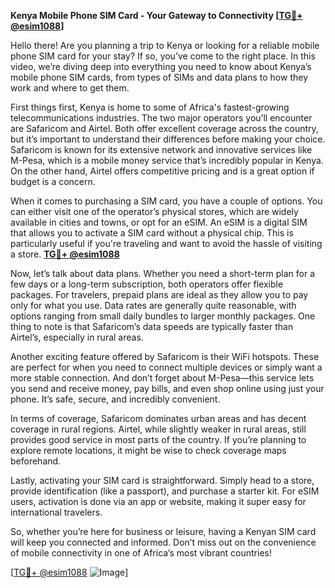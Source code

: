 **Kenya Mobile Phone SIM Card - Your Gateway to Connectivity [[TG💪+ @esim1088](https://t.me/s/esim1088)]**

Hello there! Are you planning a trip to Kenya or looking for a reliable mobile phone SIM card for your stay? If so, you’ve come to the right place. In this video, we’re diving deep into everything you need to know about Kenya’s mobile phone SIM cards, from types of SIMs and data plans to how they work and where to get them.

First things first, Kenya is home to some of Africa's fastest-growing telecommunications industries. The two major operators you’ll encounter are Safaricom and Airtel. Both offer excellent coverage across the country, but it’s important to understand their differences before making your choice. Safaricom is known for its extensive network and innovative services like M-Pesa, which is a mobile money service that’s incredibly popular in Kenya. On the other hand, Airtel offers competitive pricing and is a great option if budget is a concern.

When it comes to purchasing a SIM card, you have a couple of options. You can either visit one of the operator’s physical stores, which are widely available in cities and towns, or opt for an eSIM. An eSIM is a digital SIM that allows you to activate a SIM card without a physical chip. This is particularly useful if you're traveling and want to avoid the hassle of visiting a store. **[TG💪+ @esim1088](https://t.me/s/esim1088)**

Now, let’s talk about data plans. Whether you need a short-term plan for a few days or a long-term subscription, both operators offer flexible packages. For travelers, prepaid plans are ideal as they allow you to pay only for what you use. Data rates are generally quite reasonable, with options ranging from small daily bundles to larger monthly packages. One thing to note is that Safaricom’s data speeds are typically faster than Airtel’s, especially in rural areas.

Another exciting feature offered by Safaricom is their WiFi hotspots. These are perfect for when you need to connect multiple devices or simply want a more stable connection. And don’t forget about M-Pesa—this service lets you send and receive money, pay bills, and even shop online using just your phone. It’s safe, secure, and incredibly convenient.

In terms of coverage, Safaricom dominates urban areas and has decent coverage in rural regions. Airtel, while slightly weaker in rural areas, still provides good service in most parts of the country. If you’re planning to explore remote locations, it might be wise to check coverage maps beforehand.

Lastly, activating your SIM card is straightforward. Simply head to a store, provide identification (like a passport), and purchase a starter kit. For eSIM users, activation is done via an app or website, making it super easy for international travelers.

So, whether you’re here for business or leisure, having a Kenyan SIM card will keep you connected and informed. Don’t miss out on the convenience of mobile connectivity in one of Africa’s most vibrant countries!

[[TG💪+ @esim1088](https://t.me/s/esim1088) ![Image](https://i.postimg.cc/Y0z9fWf4/image.png)]